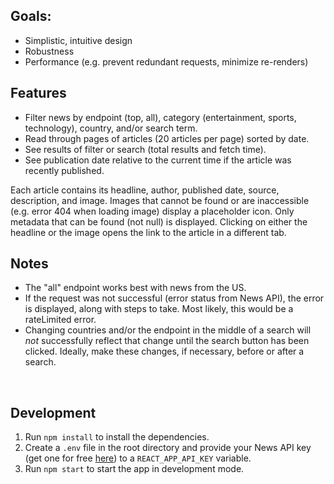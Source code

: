 ## Goals:
-	Simplistic, intuitive design
-	Robustness 
-	Performance (e.g. prevent redundant requests, minimize re-renders) 


## Features
-	Filter news by endpoint (top, all), category (entertainment, sports, technology), country, and/or search term.
- Read through pages of articles (20 articles per page) sorted by date.
-	See results of filter or search (total results and fetch time).
-	See publication date relative to the current time if the article was recently published.

Each article contains its headline, author, published date, source, description, and image. Images that cannot be found or are inaccessible (e.g. error 404 when loading image) display a placeholder icon. Only metadata that can be found (not null) is displayed. Clicking on either the headline or the image opens the link to the article in a different tab. <br>

## Notes
- The "all" endpoint works best with news from the US.
- If the request was not successful (error status from News API), the error is displayed, along with steps to take. Most likely, this would be a rateLimited error. 
- Changing countries and/or the endpoint in the middle of a search will *not* successfully reflect that change until the search button has been clicked. Ideally, make these changes, if necessary, before or after a search.

<br>

## Development
1. Run `npm install` to install the dependencies.
2. Create a `.env` file in the root directory and provide your News API key (get one for free [here](https://newsapi.org/register)) to a `REACT_APP_API_KEY` variable.
3. Run `npm start` to start the app in development mode.
